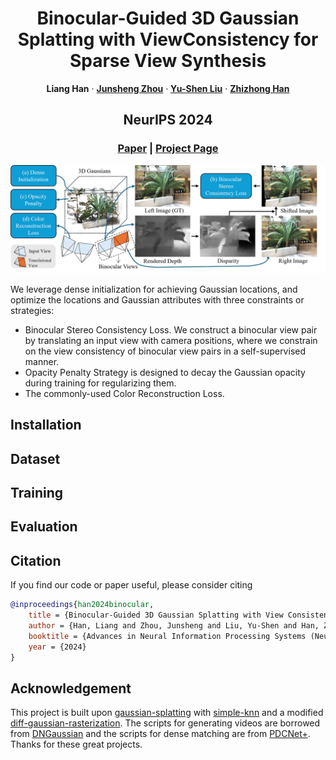 <p align="center" />
<h1 align="center">Binocular-Guided 3D Gaussian Splatting with ViewConsistency for Sparse View Synthesis </h1>

<p align="center">
    <strong>Liang Han</strong>
    ·
    <a href="https://junshengzhou.github.io/"><strong>Junsheng Zhou</strong></a>
    ·
    <a href="https://yushen-liu.github.io/"><strong>Yu-Shen Liu</strong></a>
    ·
    <a href="https://h312h.github.io/"><strong>Zhizhong Han</strong></a>
</p>
<h2 align="center">NeurIPS 2024</h2>
<h3 align="center"><a href="#">Paper</a> | <a href="https://hanl2010.github.io/Binocular3DGS/">Project Page</a></h3>
<div align="center"></div>
<p align="center">
    <img src="assets/pipeline.png" width="780" />
</p>

We leverage dense initialization for achieving Gaussian locations, and optimize the locations and Gaussian attributes with three constraints or strategies:
<ul>
<li> Binocular Stereo Consistency Loss. We construct a binocular view pair by translating an input view with camera positions, where we constrain on the view consistency of binocular view pairs in a self-supervised manner.</li>
<li> Opacity Penalty Strategy is designed to decay the Gaussian opacity during training for regularizing them. </li>
<li> The commonly-used Color Reconstruction Loss. </li>
</ul>

## Installation

## Dataset

## Training

## Evaluation

## Citation
If you find our code or paper useful, please consider citing
```bibtex
@inproceedings{han2024binocular,
    title = {Binocular-Guided 3D Gaussian Splatting with View Consistency for Sparse View Synthesis},
    author = {Han, Liang and Zhou, Junsheng and Liu, Yu-Shen and Han, Zhizhong},
    booktitle = {Advances in Neural Information Processing Systems (NeurIPS)},
    year = {2024}
}
```

## Acknowledgement
This project is built upon [gaussian-splatting](https://github.com/graphdeco-inria/gaussian-splatting) with [simple-knn](https://gitlab.inria.fr/bkerbl/simple-knn) and a modified [diff-gaussian-rasterization](https://github.com/ashawkey/diff-gaussian-rasterization). 
The scripts for generating videos are borrowed from [DNGaussian](https://fictionarry.github.io/DNGaussian) and the scripts for dense matching are from [PDCNet+](https://prunetruong.com/pdcnet+). Thanks for these great projects.